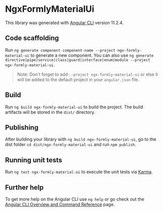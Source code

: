 # NgxFormlyMaterialUi

This library was generated with [Angular CLI](https://github.com/angular/angular-cli) version 11.2.4.

## Code scaffolding

Run `ng generate component component-name --project ngx-formly-material-ui` to generate a new component. You can also use `ng generate directive|pipe|service|class|guard|interface|enum|module --project ngx-formly-material-ui`.
> Note: Don't forget to add `--project ngx-formly-material-ui` or else it will be added to the default project in your `angular.json` file. 

## Build

Run `ng build ngx-formly-material-ui` to build the project. The build artifacts will be stored in the `dist/` directory.

## Publishing

After building your library with `ng build ngx-formly-material-ui`, go to the dist folder `cd dist/ngx-formly-material-ui` and run `npm publish`.

## Running unit tests

Run `ng test ngx-formly-material-ui` to execute the unit tests via [Karma](https://karma-runner.github.io).

## Further help

To get more help on the Angular CLI use `ng help` or go check out the [Angular CLI Overview and Command Reference](https://angular.io/cli) page.
